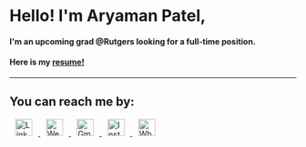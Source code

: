 <!DOCTYPE html>
<html lang="en">
<head>
  <meta charset="UTF-8">
  <meta name="viewport" content="width=device-width, initial-scale=1.0">
  <link href="https://maxcdn.bootstrapcdn.com/bootstrap/4.5.2/css/bootstrap.min.css" rel="stylesheet">
  <style>
    .social-icons img {
      margin: 0 10px;
    }
    .social-icons a:hover img {
      opacity: 0.7;
    }
  </style>
</head>
<body>
  <div class="container text-center mt-5">
    <h1>Hello! I'm Aryaman Patel,</h1>
    <h4>I'm an upcoming grad @Rutgers looking for a full-time position.</h4>
    <h4>Here is my <a href="https://github.com/1aryamanp/1aryamanp/blob/main/Aryaman-Patel-Resume.pdf" class="btn btn-primary">resume!</a></h4>
  </div>

  <hr>

  <div class="container text-center mt-5">
    <h2>You can reach me by:</h2>
    <div class="social-icons">
      <a href="https://www.linkedin.com/in/aryaman-patel/" target="_blank">
        <img src="https://img.shields.io/badge/linkedin-%231DA1F2.svg?style=for-the-badge&logo=linkedin&logoColor=white" alt="LinkedIn" height="30">
      </a>
      <a href="https://www.aryamanpatel.com/" target="_blank">
        <img src="https://img.shields.io/badge/Website%20-8A2BE2" alt="Website" height="30">
      </a>
      <a href="mailto:1aryamanp@gmail.com" target="_blank">
        <img src="https://img.shields.io/badge/gmail-EA4335.svg?style=for-the-badge&logo=gmail&logoColor=white" alt="Gmail" height="30">
      </a>
      <a href="https://instagram.com/1aryaman1" target="_blank">
        <img src="https://img.shields.io/badge/instagram-%23E4405F.svg?style=for-the-badge&logo=Instagram&logoColor=white" alt="Instagram" height="30">
      </a>
      <a href="https://wa.me/+17323222131" target="_blank">
        <img src="https://img.shields.io/badge/whatsapp-4B7F1.svg?style=for-the-badge&logo=whatsapp&logoColor=white" alt="WhatsApp" height="30">
      </a>
    </div>
  </div>

  <script src="https://code.jquery.com/jquery-3.5.1.slim.min.js"></script>
  <script src="https://cdn.jsdelivr.net/npm/@popperjs/core@2.9.2/dist/umd/popper.min.js"></script>
  <script src="https://maxcdn.bootstrapcdn.com/bootstrap/4.5.2/js/bootstrap.min.js"></script>
</body>
</html>
